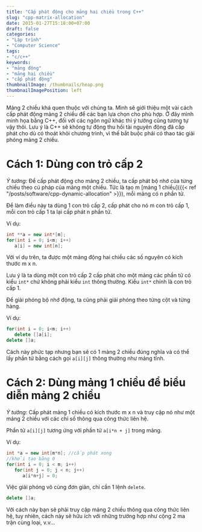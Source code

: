 ```yaml
---
title: "Cấp phát động cho mảng hai chiều trong C++"
slug: "cpp-matrix-allocation"
date: 2015-01-27T15:18:00+07:00
draft: false
categories:
- "Lập trình"
- "Computer Science"
tags:
- "c/c++"
keywords:
- "mảng động"
- "mảng hai chiều"
- "cấp phát động"
thumbnailImage: /thumbnails/heap.png
thumbnailImagePosition: left
---
```


Mảng 2 chiều khá quen thuộc với chúng ta. Mình sẽ giới thiệu một vài cách cấp phát động mảng 2 chiều để các bạn lựa chọn cho phù hợp. Ở đây mình minh họa bằng C++, đối với các ngôn ngữ khác thì ý tưởng cũng tương tự vậy thôi. Lưu ý là C++ sẽ không tự động thu hồi tài nguyên động đã cấp phát cho dù có thoát khỏi chương trình, vì thế bắt buộc phải có thao tác giải phóng mảng 2 chiều.

<!--more-->

# Cách 1: Dùng con trỏ cấp 2

*Ý tưởng*: Để cấp phát động cho mảng 2 chiều, ta cấp phát bộ nhớ của từng chiều theo cú pháp của mảng một chiều. Tức là tạo m [mảng 1 chiều]({{< ref "/posts/software/cpp-dynamic-allocation" >}}), mỗi mảng có n phần tử.

Để làm điều này ta dùng 1 con trỏ cấp 2, cấp phát cho nó m con trỏ cấp 1, mỗi con trỏ cấp 1 ta lại cấp phát n phần tử.

Ví dụ:

```cpp
int **a = new int*[m];
for(int i = 0; i<m; i++)
   a[i] = new int[n];
```

Với ví dụ trên, ta được một mảng động hai chiều các số nguyên có kích thước m x n.

Lưu ý là ta dùng một con trỏ cấp 2 cấp phát cho một mảng các phần tử có kiểu `int*` chứ không phải kiểu `int` thông thường. Kiểu `int*` chính là con trỏ cấp 1.

Để giải phóng bộ nhớ động, ta cũng phải giải phóng theo từng cột và từng hàng.

Ví dụ:

```cpp
for(int i = 0; i<m; i++)
   delete []a[i];
delete []a;
```

Cách này phức tạp nhưng bạn sẽ có 1 mảng 2 chiều đúng nghĩa và có thể lấy phần tử bằng cách gọi `a[i][j]` thông thường như mảng tĩnh.

# Cách 2: Dùng mảng 1 chiều để biểu diễn mảng 2 chiều

*Ý tưởng*: Cấp phát mảng 1 chiều có kích thước m x n và truy cập nó như một mảng 2 chiều với các chỉ số thông qua công thức liên hệ.

Phần tử `a[i][j]` tương ứng với phần tử `a[i*n + j]` trong mảng.

Ví dụ:

```cpp
int *a = new int[m*n]; //cấp phát xong
//khởi tạo bằng 0
for(int i = 0; i < m; i++)
   for(int j = 0; j < n; j++)
      a[i*n+j] = 0;
```

Việc giải phóng vô cùng đơn giản, chỉ cần 1 lệnh `delete`.

```cpp
delete []a;
```

Với cách này bạn sẽ phải truy cập mảng 2 chiều thông qua công thức liên hệ, tuy nhiên, cách này sẽ hữu ích với những trường hợp như cộng 2 ma trận cùng loại, v.v...